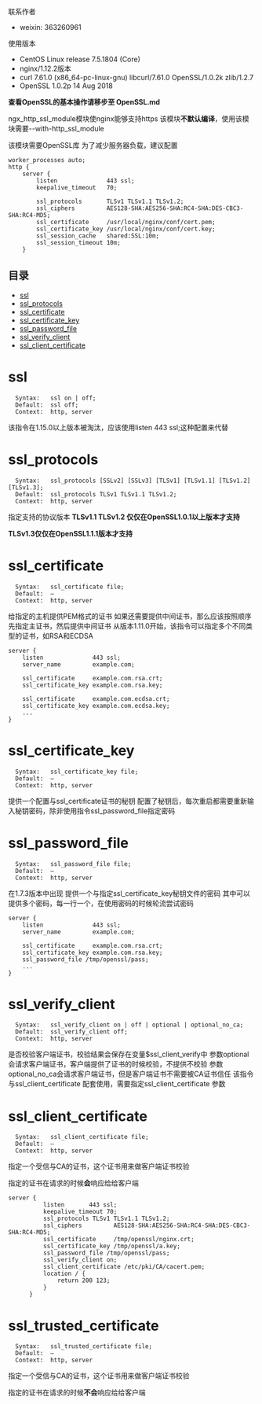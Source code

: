 联系作者
- weixin: 363260961

使用版本
- CentOS Linux release 7.5.1804 (Core)
- nginx/1.12.2版本
- curl 7.61.0 (x86_64-pc-linux-gnu) libcurl/7.61.0 OpenSSL/1.0.2k zlib/1.2.7
- OpenSSL 1.0.2p  14 Aug 2018

**查看OpenSSL的基本操作请移步至 OpenSSL.md**

ngx_http_ssl_module模块使nginx能够支持https
该模块**不默认编译**，使用该模块需要--with-http_ssl_module

该模块需要OpenSSL库
为了减少服务器负载，建议配置
```nginx
worker_processes auto;
http {
    server {
        listen              443 ssl;
        keepalive_timeout   70;

        ssl_protocols       TLSv1 TLSv1.1 TLSv1.2;
        ssl_ciphers         AES128-SHA:AES256-SHA:RC4-SHA:DES-CBC3-SHA:RC4-MD5;
        ssl_certificate     /usr/local/nginx/conf/cert.pem;
        ssl_certificate_key /usr/local/nginx/conf/cert.key;
        ssl_session_cache   shared:SSL:10m;
        ssl_session_timeout 10m;
    }
```

## 目录
* [ssl](#ssl)
* [ssl_protocols](#ssl_protocols)
* [ssl_certificate ](#ssl_certificate)
* [ssl_certificate_key](#ssl_certificate_key)
* [ssl_password_file](#ssl_password_file)
* [ssl_verify_client](#ssl_verify_client)
* [ssl_client_certificate](#ssl_client_certificate)

# ssl
```nginx
  Syntax:	ssl on | off;
  Default:	ssl off;
  Context:	http, server
```
该指令在1.15.0以上版本被淘汰，应该使用listen 443 ssl;这种配置来代替

# ssl_protocols
```nginx
  Syntax:	ssl_protocols [SSLv2] [SSLv3] [TLSv1] [TLSv1.1] [TLSv1.2] [TLSv1.3];
  Default:	ssl_protocols TLSv1 TLSv1.1 TLSv1.2;
  Context:	http, server
```
指定支持的协议版本
**TLSv1.1 TLSv1.2 仅仅在OpenSSL1.0.1以上版本才支持**

**TLSv1.3仅仅在OpenSSL1.1.1版本才支持**

# ssl_certificate 
```nginx
  Syntax:	ssl_certificate file;
  Default:	—
  Context:	http, server
```
给指定的主机提供PEM格式的证书
如果还需要提供中间证书，那么应该按照顺序先指定主证书，然后提供中间证书
从版本1.11.0开始，该指令可以指定多个不同类型的证书，如RSA和ECDSA
```nginx
server {
    listen              443 ssl;
    server_name         example.com;

    ssl_certificate     example.com.rsa.crt;
    ssl_certificate_key example.com.rsa.key;

    ssl_certificate     example.com.ecdsa.crt;
    ssl_certificate_key example.com.ecdsa.key;
    ...
}
```
# ssl_certificate_key 
```
  Syntax:	ssl_certificate_key file;
  Default:	—
  Context:	http, server
```
提供一个配置与ssl_certificate证书的秘钥
配置了秘钥后，每次重启都需要重新输入秘钥密码，除非使用指令ssl_password_file指定密码

# ssl_password_file
```
  Syntax:	ssl_password_file file;
  Default:	—
  Context:	http, server
```
在1.7.3版本中出现
提供一个与指定ssl_certificate_key秘钥文件的密码
其中可以提供多个密码，每一行一个，在使用密码的时候轮流尝试密码
```nginx
server {
    listen              443 ssl;
    server_name         example.com;

    ssl_certificate     example.com.rsa.crt;
    ssl_certificate_key example.com.rsa.key;
    ssl_password_file /tmp/openssl/pass;
    ...
}
```
# ssl_verify_client 

```
  Syntax:	ssl_verify_client on | off | optional | optional_no_ca;
  Default:	ssl_verify_client off;
  Context:	http, server
```
是否校验客户端证书，校验结果会保存在变量$ssl_client_verify中
参数optional会请求客户端证书，客户端提供了证书的时候校验，不提供不校验
参数optional_no_ca会请求客户端证书，但是客户端证书不需要被CA证书信任
该指令与ssl_client_certificate 配套使用，需要指定ssl_client_certificate 参数

# ssl_client_certificate 
```
  Syntax:	ssl_client_certificate file;
  Default:	—
  Context:	http, server
```
指定一个受信与CA的证书，这个证书用来做客户端证书校验

指定的证书在请求的时候**会**响应给给客户端

```nginx
server {
          listen       443 ssl;
          keepalive_timeout 70;
          ssl_protocols TLSv1 TLSv1.1 TLSv1.2;
          ssl_ciphers         AES128-SHA:AES256-SHA:RC4-SHA:DES-CBC3-SHA:RC4-MD5;
          ssl_certificate     /tmp/openssl/nginx.crt;
          ssl_certificate_key /tmp/openssl/a.key;
          ssl_password_file /tmp/openssl/pass;
          ssl_verify_client on;                                                                                                     
          ssl_client_certificate /etc/pki/CA/cacert.pem;
          location / {
              return 200 123;
          }
      }
```

# ssl_trusted_certificate
```
  Syntax:	ssl_trusted_certificate file;
  Default:	—
  Context:	http, server
```
指定一个受信与CA的证书，这个证书用来做客户端证书校验

指定的证书在请求的时候**不会**响应给给客户端

